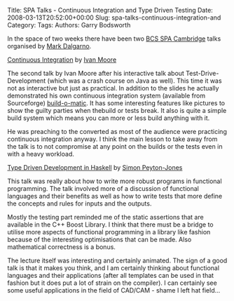 Title: SPA Talks - Continuous Integration and Type Driven Testing
Date: 2008-03-13T20:52:00+00:00
Slug: spa-talks-continuous-integration-and
Category: 
Tags: 
Authors: Garry Bodsworth

In the space of two weeks there have been two <a href="http://www.bcs-spa.org/cgi-bin/view/SPA/SpaCambridge">BCS SPA Cambridge</a> talks organised by <a href="http://blog.software-acumen.com/">Mark Dalgarno</a>.

<a href="http://www.bcs-spa.org/cgi-bin/view/SPA/ContinuousIntegration">Continuous Integration</a> by <a href="http://oocode.com/">Ivan Moore</a>

The second talk by Ivan Moore after his interactive talk about Test-Drive-Development (which was a crash course on Java as well).  This time it was not as interactive but just as practical.  In addition to the slides he actually demonstrated his own continuous integration system (available from Sourceforge) <a href="http://build-o-matic.sourceforge.net/">build-o-matic</a>.  It has some interesting features like pictures to show the guilty parties when thebuild or tests break.  It also is quite a simple build system which means you can more or less build anything with it.

He was preaching to the converted as most of the audience were practicing continuous integration anyway.  I think the main lesson to take away from the talk is to not compromise at any point on the builds or the tests even in with a heavy workload.

<a href="http://www.bcs-spa.org/cgi-bin/view/SPA/TypeDrivenTestingInHaskell">Type Driven Development in Haskell</a> by <a href="http://research.microsoft.com/~simonpj/">Simon Peyton-Jones</a>

This talk was really about how to write more robust programs in functional programming.  The talk involved more of a discussion of functional languages and their benefits as well as how to write tests that more define the concepts and rules for inputs and the outputs.

Mostly the testing part reminded me of the static assertions that are available in the C++ Boost Library.  I think that there must be a bridge to utilise more aspects of functional programming in a library like fashion because of the interesting optimisations that can be made.  Also mathematical correctness is a bonus.

The lecture itself was interesting and certainly animated.  The sign of a good talk is that it makes you think, and I am certainly thinking about functional languages and their applications (after all templates can be used in that fashion but it does put a lot of strain on the compiler). I can certainly see some useful applications in the field of CAD/CAM - shame I left hat field...
